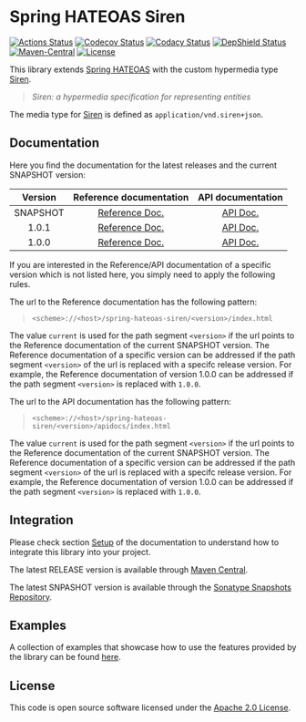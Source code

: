 # Spring HATEOAS Siren
[![Actions Status](https://github.com/ingogriebsch/spring-hateoas-siren/workflows/build/badge.svg?branch=master)](https://github.com/ingogriebsch/spring-hateoas-siren/actions)
[![Codecov Status](https://codecov.io/gh/ingogriebsch/spring-hateoas-siren/branch/master/graph/badge.svg)](https://codecov.io/gh/ingogriebsch/spring-hateoas-siren)
[![Codacy Status](https://api.codacy.com/project/badge/Grade/72bf0bf6f85f4e3ba1841cc7e4d0a8d8)](https://app.codacy.com/app/ingo.griebsch/spring-hateoas-siren?utm_source=github.com&utm_medium=referral&utm_content=ingogriebsch/spring-hateoas-siren&utm_campaign=Badge_Grade_Dashboard)
[![DepShield Status](https://depshield.sonatype.org/badges/ingogriebsch/spring-hateoas-siren/depshield.svg)](https://depshield.github.io)
[![Maven-Central](https://img.shields.io/maven-central/v/de.ingogriebsch.hateoas/spring-hateoas-siren?color=green)](https://search.maven.org/artifact/de.ingogriebsch.hateoas/spring-hateoas-siren)
[![License](http://img.shields.io/:license-apache-blue.svg)](http://www.apache.org/licenses/LICENSE-2.0.html)

This library extends [Spring HATEOAS][spring-hateoas] with the custom hypermedia type [Siren][siren]. 
> _Siren: a hypermedia specification for representing entities_

The media type for [Siren][siren] is defined as `application/vnd.siren+json`.

## Documentation
Here you find the documentation for the latest releases and the current SNAPSHOT version:

| Version | Reference documentation | API documentation |
| :---: | :---: | :---: |
| SNAPSHOT | [Reference Doc.][spring-hateoas-siren-current-docs] | [API Doc.][spring-hateoas-siren-current-apidocs] |
| 1.0.1 | [Reference Doc.][spring-hateoas-siren-1.0.1-docs] | [API Doc.][spring-hateoas-siren-1.0.1-apidocs] |
| 1.0.0 | [Reference Doc.][spring-hateoas-siren-1.0.0-docs] | [API Doc.][spring-hateoas-siren-1.0.0-apidocs] |

If you are interested in the Reference/API documentation of a specific version which is not listed here, you simply need to apply the following rules.

The url to the Reference documentation has the following pattern:

> `<scheme>://<host>/spring-hateoas-siren/<version>/index.html`

The value `current` is used for the path segment `<version>` if the url points to the Reference documentation of the current SNAPSHOT version.
The Reference documentation of a specific version can be addressed if the path segment `<version>` of the url is replaced with a specifc release version.
For example, the Reference documentation of version 1.0.0 can be addressed if the path segment `<version>` is replaced with `1.0.0`.

The url to the API documentation has the following pattern:

> `<scheme>://<host>/spring-hateoas-siren/<version>/apidocs/index.html`

The value `current` is used for the path segment `<version>` if the url points to the Reference documentation of the current SNAPSHOT version.
The Reference documentation of a specific version can be addressed if the path segment `<version>` of the url is replaced with a specifc release version.
For example, the Reference documentation of version 1.0.0 can be addressed if the path segment `<version>` is replaced with `1.0.0`.

## Integration
Please check section [Setup][spring-hateoas-siren-current-docs-setup] of the documentation to understand how to integrate this library into your project.

The latest RELEASE version is available through [Maven Central][maven-central].

The latest SNPASHOT version is available through the [Sonatype Snapshots Repository][sonatype-snapshots-repository].

## Examples
A collection of examples that showcase how to use the features provided by the library can be found [here][spring-hateoas-siren-samples].

## License
This code is open source software licensed under the [Apache 2.0 License](https://www.apache.org/licenses/LICENSE-2.0.html).

[spring-hateoas-siren-current-docs]: https://ingogriebsch.github.io/spring-hateoas-siren/current/index.html
[spring-hateoas-siren-current-apidocs]: https://ingogriebsch.github.io/spring-hateoas-siren/current/apidocs/index.html
[spring-hateoas-siren-1.0.1-docs]: https://ingogriebsch.github.io/spring-hateoas-siren/1.0.1/index.html
[spring-hateoas-siren-1.0.1-apidocs]: https://ingogriebsch.github.io/spring-hateoas-siren/1.0.1/apidocs/index.html
[spring-hateoas-siren-1.0.0-docs]: https://ingogriebsch.github.io/spring-hateoas-siren/1.0.0/index.html
[spring-hateoas-siren-1.0.0-apidocs]: https://ingogriebsch.github.io/spring-hateoas-siren/1.0.0/apidocs/index.html
[spring-hateoas-siren-current-docs-setup]: https://ingogriebsch.github.io/spring-hateoas-siren/current/index.html#setup
[spring-hateoas-siren-samples]: https://github.com/ingogriebsch/spring-hateoas-siren-samples/
[spring-hateoas]: https://spring.io/projects/spring-hateoas
[siren]: https://github.com/kevinswiber/siren
[maven-central]: https://search.maven.org/artifact/de.ingogriebsch.hateoas/spring-hateoas-siren
[sonatype-snapshots-repository]: https://oss.sonatype.org/content/repositories/snapshots/de/ingogriebsch/hateoas/spring-hateoas-siren/

